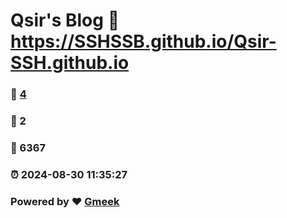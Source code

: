 # Qsir's Blog :link: https://SSHSSB.github.io/Qsir-SSH.github.io 
### :page_facing_up: [4](https://SSHSSB.github.io/Qsir-SSH.github.io/tag.html) 
### :speech_balloon: 2 
### :hibiscus: 6367 
### :alarm_clock: 2024-08-30 11:35:27 
### Powered by :heart: [Gmeek](https://github.com/Meekdai/Gmeek)
